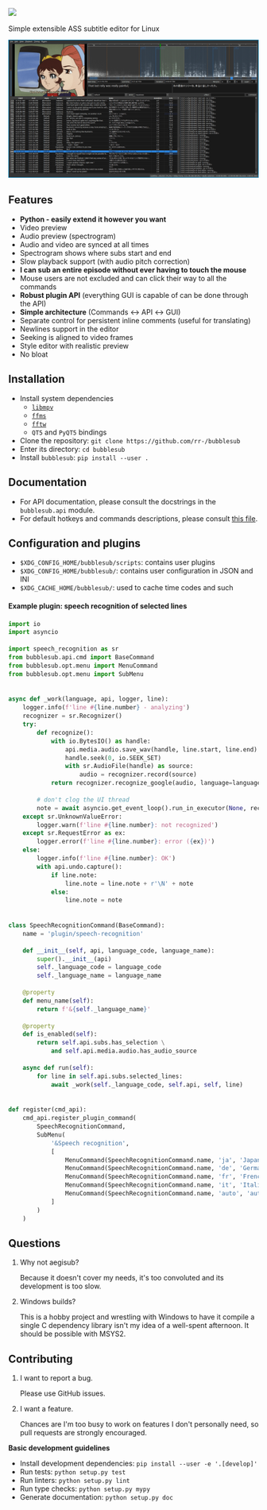 ![](https://cdn.rawgit.com/rr-/bubblesub/master/docs/logo.svg)

Simple extensible ASS subtitle editor for Linux

![](docs/screen.png)

## Features

- **Python - easily extend it however you want**
- Video preview
- Audio preview (spectrogram)
- Audio and video are synced at all times
- Spectrogram shows where subs start and end
- Slow playback support (with audio pitch correction)
- **I can sub an entire episode without ever having to touch the mouse**
- Mouse users are not excluded and can click their way to all the commands
- **Robust plugin API** (everything GUI is capable of can be done through the API)
- **Simple architecture** (Commands ↔ API ↔ GUI)
- Separate control for persistent inline comments (useful for translating)
- Newlines support in the editor
- Seeking is aligned to video frames
- Style editor with realistic preview
- No bloat

## Installation

- Install system dependencies
    - [`libmpv`](https://github.com/mpv-player/mpv.git)
    - [`ffms`](https://github.com/FFMS/ffms2)
    - [`fftw`](https://github.com/FFTW/fftw3)
    - `QT5` and `PyQT5` bindings
- Clone the repository: `git clone https://github.com/rr-/bubblesub`
- Enter its directory: `cd bubblesub`
- Install `bubblesub`: `pip install --user .`

## Documentation

- For API documentation, please consult the docstrings in the `bubblesub.api`
module.
- For default hotkeys and commands descriptions, please consult [this
file](https://github.com/rr-/bubblesub/tree/master/docs/doc.md).

## Configuration and plugins

- `$XDG_CONFIG_HOME/bubblesub/scripts`: contains user plugins
- `$XDG_CONFIG_HOME/bubblesub/`: contains user configuration in JSON and INI
- `$XDG_CACHE_HOME/bubblesub/`: used to cache time codes and such

#### Example plugin: speech recognition of selected lines

```python
import io
import asyncio

import speech_recognition as sr
from bubblesub.api.cmd import BaseCommand
from bubblesub.opt.menu import MenuCommand
from bubblesub.opt.menu import SubMenu


async def _work(language, api, logger, line):
    logger.info(f'line #{line.number} - analyzing')
    recognizer = sr.Recognizer()
    try:
        def recognize():
            with io.BytesIO() as handle:
                api.media.audio.save_wav(handle, line.start, line.end)
                handle.seek(0, io.SEEK_SET)
                with sr.AudioFile(handle) as source:
                    audio = recognizer.record(source)
            return recognizer.recognize_google(audio, language=language)

        # don't clog the UI thread
        note = await asyncio.get_event_loop().run_in_executor(None, recognize)
    except sr.UnknownValueError:
        logger.warn(f'line #{line.number}: not recognized')
    except sr.RequestError as ex:
        logger.error(f'line #{line.number}: error ({ex})')
    else:
        logger.info(f'line #{line.number}: OK')
        with api.undo.capture():
            if line.note:
                line.note = line.note + r'\N' + note
            else:
                line.note = note


class SpeechRecognitionCommand(BaseCommand):
    name = 'plugin/speech-recognition'

    def __init__(self, api, language_code, language_name):
        super().__init__(api)
        self._language_code = language_code
        self._language_name = language_name

    @property
    def menu_name(self):
        return f'&{self._language_name}'

    @property
    def is_enabled(self):
        return self.api.subs.has_selection \
            and self.api.media.audio.has_audio_source

    async def run(self):
        for line in self.api.subs.selected_lines:
            await _work(self._language_code, self.api, self, line)


def register(cmd_api):
    cmd_api.register_plugin_command(
        SpeechRecognitionCommand,
        SubMenu(
            '&Speech recognition',
            [
                MenuCommand(SpeechRecognitionCommand.name, 'ja', 'Japanese'),
                MenuCommand(SpeechRecognitionCommand.name, 'de', 'German'),
                MenuCommand(SpeechRecognitionCommand.name, 'fr', 'French'),
                MenuCommand(SpeechRecognitionCommand.name, 'it', 'Italian'),
                MenuCommand(SpeechRecognitionCommand.name, 'auto', 'auto')
            ]
        )
    )
```

## Questions

1. Why not aegisub?

    Because it doesn't cover my needs, it's too convoluted and its development
    is too slow.

2. Windows builds?

    This is a hobby project and wrestling with Windows to have it compile a
    single C dependency library isn't my idea of a well-spent afternoon.
    It should be possible with MSYS2.

## Contributing

1. I want to report a bug.

    Please use GitHub issues.

2. I want a feature.

    Chances are I'm too busy to work on features I don't personally need,
    so pull requests are strongly encouraged.

**Basic development guidelines**

- Install development dependencies: `pip install --user -e '.[develop]'`
- Run tests: `python setup.py test`
- Run linters: `python setup.py lint`
- Run type checks: `python setup.py mypy`
- Generate documentation: `python setup.py doc`
